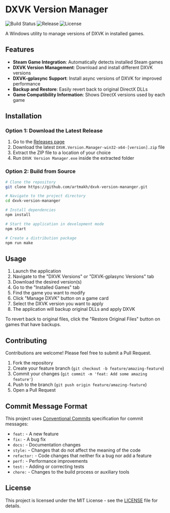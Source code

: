 # DXVK Version Manager

![Build Status](https://github.com/artmakh/dxvk-version-mananger/workflows/Build%20and%20Release/badge.svg)
![Release](https://img.shields.io/github/v/release/artmakh/dxvk-version-mananger)
![License](https://img.shields.io/github/license/artmakh/dxvk-version-mananger)

A Windows utility to manage versions of DXVK in installed games.

## Features

- **Steam Game Integration**: Automatically detects installed Steam games
- **DXVK Version Management**: Download and install different DXVK versions
- **DXVK-gplasync Support**: Install async versions of DXVK for improved performance
- **Backup and Restore**: Easily revert back to original DirectX DLLs
- **Game Compatibility Information**: Shows DirectX versions used by each game

## Installation

### Option 1: Download the Latest Release

1. Go to the [Releases page](https://github.com/artmakh/dxvk-version-mananger/releases)
2. Download the latest `DXVK.Version.Manager-win32-x64-[version].zip` file
3. Extract the ZIP file to a location of your choice
4. Run `DXVK Version Manager.exe` inside the extracted folder

### Option 2: Build from Source

```bash
# Clone the repository
git clone https://github.com/artmakh/dxvk-version-mananger.git

# Navigate to the project directory
cd dxvk-version-mananger

# Install dependencies
npm install

# Start the application in development mode
npm start

# Create a distribution package
npm run make
```

## Usage

1. Launch the application
2. Navigate to the "DXVK Versions" or "DXVK-gplasync Versions" tab
3. Download the desired version(s)
4. Go to the "Installed Games" tab
5. Find the game you want to modify
6. Click "Manage DXVK" button on a game card
7. Select the DXVK version you want to apply
8. The application will backup original DLLs and apply DXVK

To revert back to original files, click the "Restore Original Files" button on games that have backups.

## Contributing

Contributions are welcome! Please feel free to submit a Pull Request.

1. Fork the repository
2. Create your feature branch (`git checkout -b feature/amazing-feature`)
3. Commit your changes (`git commit -m 'feat: Add some amazing feature'`)
4. Push to the branch (`git push origin feature/amazing-feature`)
5. Open a Pull Request

## Commit Message Format

This project uses [Conventional Commits](https://www.conventionalcommits.org/) specification for commit messages:

- `feat:` - A new feature
- `fix:` - A bug fix
- `docs:` - Documentation changes
- `style:` - Changes that do not affect the meaning of the code
- `refactor:` - Code changes that neither fix a bug nor add a feature
- `perf:` - Performance improvements
- `test:` - Adding or correcting tests
- `chore:` - Changes to the build process or auxiliary tools

## License

This project is licensed under the MIT License - see the [LICENSE](LICENSE) file for details.